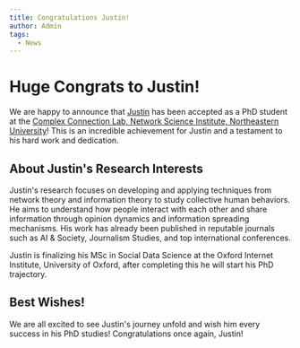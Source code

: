 ```yaml
---
title: Congratulations Justin!
author: Admin
tags:
  - News
---
```


# Huge Congrats to Justin!

We are happy to announce that [Justin](/members/Justin-Yeung.html) has been accepted as a PhD student at the [Complex Connection Lab, Network Science Institute, Northeastern University](http://barabasilab.com/)! This is an incredible achievement for Justin and a testament to his hard work and dedication.

## About Justin's Research Interests

Justin's research focuses on developing and applying techniques from network theory and information theory to study collective human behaviors. He aims to understand how people interact with each other and share information through opinion dynamics and information spreading mechanisms. His work has already been published in reputable journals such as AI & Society, Journalism Studies, and top international conferences.

Justin is finalizing his MSc in Social Data Science at the Oxford Internet Institute, University of Oxford, after completing this he will start his PhD trajectory.

## Best Wishes!

We are all excited to see Justin's journey unfold and wish him every success in his PhD studies! Congratulations once again, Justin!
